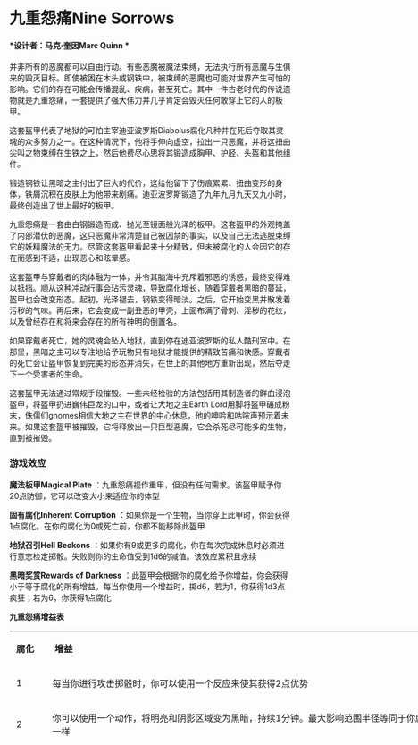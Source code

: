 # 九重怨痛Nine Sorrows 

#### *设计者：马克·奎因Marc Quinn *

并非所有的恶魔都可以自由行动。有些恶魔被魔法束缚，无法执行所有恶魔与生俱来的毁灭目标。即使被困在木头或钢铁中，被束缚的恶魔也可能对世界产生可怕的影响。它们的存在可能会传播混乱、疾病，甚至死亡。其中一件古老时代的传说遗物就是九重怨痛，一套提供了强大伟力并几乎肯定会毁灭任何敢穿上它的人的板甲。  

这套盔甲代表了地狱的可怕主宰迪亚波罗斯Diabolus腐化凡种并在死后夺取其灵魂的众多努力之一。在这种情况下，他将手伸向虚空，拉出一只恶魔，并将这扭曲尖叫之物束缚在生铁之上，然后他费尽心思将其锻造成胸甲、护胫、头盔和其他组件。  

锻造钢铁让黑暗之主付出了巨大的代价，这给他留下了伤痕累累、扭曲变形的身体，铁屑沉积在皮肤上为他带来剧痛。迪亚波罗斯锻造了九年九月九天又九小时，最终创造出了世上最好的板甲。  

九重怨痛是一套由白钢锻造而成、抛光至镜面般光泽的板甲。这套盔甲的外观掩盖了内部潜伏的恶魔，这只恶魔非常清楚自己被囚禁的事实，以及自己无法逃脱束缚它的妖精魔法的无力。尽管这套盔甲看起来十分精致，但未被腐化的人会因它的存在而感到不适，出现恶心和眩晕感。  

这套盔甲与穿戴者的肉体融为一体，并令其脑海中充斥着邪恶的诱惑，最终变得难以抵挡。顺从这种冲动行事会玷污灵魂，导致腐化增长，随着穿戴者黑暗的蔓延，盔甲也会改变形态。起初，光泽褪去，钢铁变得暗淡。之后，它开始变黑并散发着污秽的气味。再后来，它会变成一副丑恶的甲壳，上面布满了骨刺、淫秽的花纹，以及曾经存在和将来会存在的所有神明的倒置名。  

如果穿戴者死亡，她的灵魂会坠入地狱，直到停在迪亚波罗斯的私人酷刑室中。在那里，黑暗之主可以专注地给予玩物只有地狱才能提供的精致苦痛和快感。穿戴者的死亡会让盔甲恢复到完美的形态并消失，在世上的其他地方重新出现，然后夺走下一个受害者的生命。  

这套盔甲无法通过常规手段摧毁。一些未经检验的方法包括用其制造者的鲜血浸泡盔甲，将盔甲扔进巍伟巨龙的口中，或者让大地之主Earth
Lord用脚将盔甲碾成粉末，侏儒们gnomes相信大地之主在世界的中心休息，他的呻吟和咕哝声预示着未来。如果这套盔甲被摧毁，它将释放出一只巨型恶魔，它会杀死尽可能多的生物，直到被摧毁。


### 游戏效应 

**魔法板甲Magical Plate**
：九重怨痛视作重甲，但没有任何需求。该盔甲赋予你20点防御，它可以改变大小来适应你的体型  

**固有腐化Inherent Corruption**
：如果你是一个生物，当你穿上此甲时，你会获得1点腐化。在你的腐化为0或死亡前，你都不能移除此盔甲  

**地狱召引Hell Beckons**
：如果你有9或更多的腐化，你在每次完成休息时必须进行意志检定掷骰。失败则你的生命值受到1d6的减值。该效应累积且永续  

**黑暗奖赏Rewards of Darkness**
：此盔甲会根据你的腐化给予你增益，你会获得小于等于腐化的所有增益。每当你使用一个增益时，掷d6，若为1，你获得1d3点疯狂；若为6，你获得1点腐化

**九重怨痛增益表**

<table style="HEIGHT: 195px; WIDTH: 1088px; 
BORDER-COLLAPSE: collapse" data-bordercolor="#000000"
data-cellspacing="0" data-cellpadding="2" width="1088" data-border="0">
<tbody>
<tr class="odd">
<td><p><strong> 腐化</strong></p></td>
<td><p><strong> 增益</strong></p></td>
</tr>
<tr class="even">
<td><p> 1</p></td>
<td><p>每当你进行攻击掷骰时，你可以使用一个反应来使其获得2点优势</p></td>
</tr>
<tr class="odd">
<td><p> 2</p></td>
<td><p>你可以使用一个动作，将明亮和阴影区域变为黑暗，持续1分钟。最大影响范围半径等同于你腐化值的两倍。你不受这种黑暗的影响，就像明亮一样</p></td>
</tr>
<tr class="even">
<td><p> 3</p></td>
<td><p>你可以使用一个动作来使一个被强控的微型恶魔出现在短程范围内。如果你的腐化为5或更高，则会出现一个小型恶魔。如果腐化为9或更高，则是一个中型恶魔</p></td>
</tr>
<tr class="odd">
<td><p> 4</p></td>
<td><p>当短程范围内的生物进行攻击掷骰或检定掷骰时，你可以使用一个反应给予生物6点优势。如果目标接受，则获得1点腐化</p></td>
</tr>
<tr class="even">
<td><p> 5</p></td>
<td><p>你可以在你的回合中做以下事情之一。当你要施放法术时，你可以不消耗施法次数的施放法术。或者，你本回合获得一个额外的动作。一旦使用此增益，你必须完成休息后才能再次使用</p></td>
</tr>
<tr class="odd">
<td><p> 6</p></td>
<td><p>每当你杀死一个活物时，你可以吞噬它的灵魂并获得+10的生命加值，持续到你完成休息</p></td>
</tr>
<tr class="even">
<td><p> 7</p></td>
<td><p>每当你受到生物的伤害时，你可以使用一个反应来对生物造成相同的伤害</p></td>
</tr>
<tr class="odd">
<td><p> 8</p></td>
<td><p>当你或你的团队成员杀死一个腐化为0的生物时，你可以使用一个反应来让目标恢复所有施法次数或治愈所有伤害。如果目标是你以外的生物，它会获得1点腐化</p></td>
</tr>
<tr class="even">
<td><p> 9或更多</p></td>
<td>你可以用一个动作指定短程范围内一个生物为目标，目标受到等同其生命值的伤害。一旦你使用此增益，你必须完成休息后才能再次使用</td>
</tr>
</tbody>
</table>
